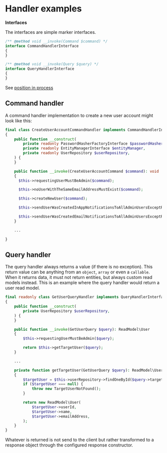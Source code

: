 # Handler examples

**Interfaces**

The interfaces are simple marker interfaces.

```php
/** @method void __invoke(Command $command) */
interface CommandHandlerInterface
{
}
```

```php
/** @method void __invoke(Query $query) */
interface QueryHandlerInterface
{
}
```

See [position in process](../process.md#handler)

## Command handler

A command handler implementation to create a new user account might look like this:

```php
final class CreateUserAccountCommandHandler implements CommandHandlerInterface
{
    public function __construct(
        private readonly PasswordHasherFactoryInterface $passwordHasherFactory,
        private readonly EntityManagerInterface $entityManager,
        private readonly UserRepository $userRepository,
    ) {
    }

    public function __invoke(CreateUserAccountCommand $command): void
    {
      $this->requestingUserMustBeAdmin($command);

      $this->noUserWithTheSameEmailAddressMustExist($command);

      $this->createNewUser($command);

      $this->sendUserWasCreatedInAppNotificationsToAllAdminUsersExceptRequestingUser($command);

      $this->sendUserWasCreatedEmailNotificationsToAllAdminUsersExceptRequestingUser($command);
    }

    ...

}
```

## Query handler

The query handler always returns a value (if there is no exception). This return value can be anything from an `object`, `array` or even a `callable`. When it returns data, it must not return entities, but always custom read models instead. This is an example where the query handler would return a user read model.

```php
final readonly class GetUserQueryHandler implements QueryHandlerInterface
{
    public function __construct(
        private UserRepository $userRepository,
    ) {
    }

    public function __invoke(GetUserQuery $query): ReadModel\User
    {
        $this->requestingUserMustBeAdmin($query);

        return $this->getTargetUser($query);
    }

    ...

    private function getTargetUser(GetUserQuery $query): ReadModel\User
    {
        $targetUser = $this->userRepository->findOneById($query->targetUserId);
        if ($targetUser === null) {
            throw new TargetUserNotFound();
        }

        return new ReadModel\User(
            $targetUser->userId,
            $targetUser->name,
            $targetUser->emailAddress,
        );
    }
}
```

Whatever is returned is not send to the client but rather transformed to a response object through the configured response constructor.
